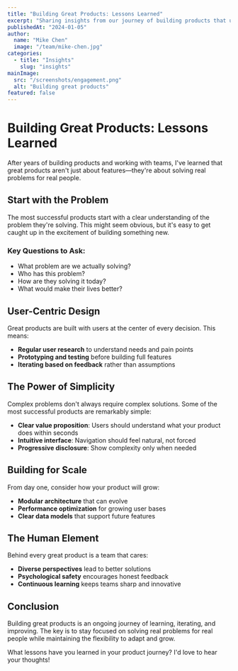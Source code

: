 ```yaml
---
title: "Building Great Products: Lessons Learned"
excerpt: "Sharing insights from our journey of building products that users love and trust."
publishedAt: "2024-01-05"
author:
  name: "Mike Chen"
  image: "/team/mike-chen.jpg"
categories:
  - title: "Insights"
    slug: "insights"
mainImage:
  src: "/screenshots/engagement.png"
  alt: "Building great products"
featured: false
---
```


# Building Great Products: Lessons Learned

After years of building products and working with teams, I've learned that great products aren't just about features—they're about solving real problems for real people.

## Start with the Problem

The most successful products start with a clear understanding of the problem they're solving. This might seem obvious, but it's easy to get caught up in the excitement of building something new.

### Key Questions to Ask:
- What problem are we actually solving?
- Who has this problem?
- How are they solving it today?
- What would make their lives better?

## User-Centric Design

Great products are built with users at the center of every decision. This means:

- **Regular user research** to understand needs and pain points
- **Prototyping and testing** before building full features
- **Iterating based on feedback** rather than assumptions

## The Power of Simplicity

Complex problems don't always require complex solutions. Some of the most successful products are remarkably simple:

- **Clear value proposition**: Users should understand what your product does within seconds
- **Intuitive interface**: Navigation should feel natural, not forced
- **Progressive disclosure**: Show complexity only when needed

## Building for Scale

From day one, consider how your product will grow:

- **Modular architecture** that can evolve
- **Performance optimization** for growing user bases
- **Clear data models** that support future features

## The Human Element

Behind every great product is a team that cares:

- **Diverse perspectives** lead to better solutions
- **Psychological safety** encourages honest feedback
- **Continuous learning** keeps teams sharp and innovative

## Conclusion

Building great products is an ongoing journey of learning, iterating, and improving. The key is to stay focused on solving real problems for real people while maintaining the flexibility to adapt and grow.

What lessons have you learned in your product journey? I'd love to hear your thoughts!

